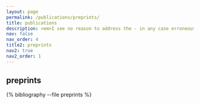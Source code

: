 ```yaml
---
layout: page
permalink: /publications/preprints/
title: publications
description: <em>I see no reason to address the - in any case erroneous - comments of your anonymous expert.</em> — Albert Einstein
nav: false
nav_order: 4
title2: preprints
nav2: true
nav2_order: 1
---
```


## preprints

<div class="publications">

{% bibliography --file preprints %}

</div>
